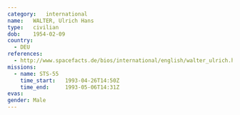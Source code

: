 ```yaml
---
category:	international
name:	WALTER, Ulrich Hans
type:	civilian
dob:	1954-02-09
country:
  - DEU
references:
  - http://www.spacefacts.de/bios/international/english/walter_ulrich.htm
missions:
  - name: STS-55
    time_start:   1993-04-26T14:50Z
    time_end:     1993-05-06T14:31Z
evas:
gender:	Male
---
```


